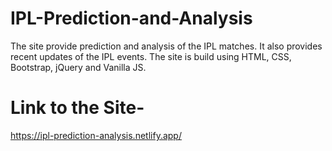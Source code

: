 # IPL-Prediction-and-Analysis
The site provide prediction and analysis of the IPL matches.
It also provides recent updates of the IPL events.
The site is build using HTML, CSS, Bootstrap, jQuery and Vanilla JS.

# Link to the Site-
https://ipl-prediction-analysis.netlify.app/
